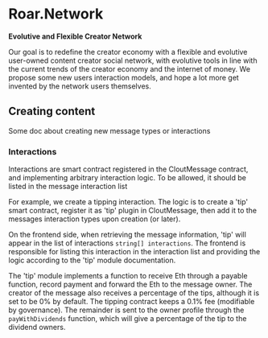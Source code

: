 # Roar.Network

**Evolutive and Flexible Creator Network**

Our goal is to redefine the creator economy with a flexible and evolutive user-owned content creator social network, with evolutive tools in line with the current trends of the creator economy and the internet of money.
We propose some new users interaction models, and hope a lot more get invented by the network users themselves.



## Creating content

Some doc about creating new message types or interactions

### Interactions

Interactions are smart contract registered in the CloutMessage contract, and implementing arbitrary interaction logic. To be allowed, it should be listed in the message interaction list

For example, we create a tipping interaction. The logic is to create a 'tip' smart contract, register it as 'tip' plugin in CloutMessage, then add it to the messages interaction types upon creation (or later).

On the frontend side, when retrieving the message information, 'tip' will appear in the list of interactions `string[] interactions`. The frontend is responsible for listing this interaction in the interaction list and providing the logic according to the 'tip' module documentation.

The 'tip' module implements a function to receive Eth through a payable function, record payment and forward the Eth to the message owner. The creator of the message also receives a percentage of the tips, although it is set to be 0% by default. The tipping contract keeps a 0.1% fee (modifiable by governance). The remainder is sent to the owner profile through the `payWithDividends` function, which will give a percentage of the tip to the dividend owners.